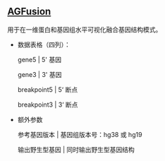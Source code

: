 ## [AGFusion](/advance/agfusion)

用于在一维蛋白和基因组水平可视化融合基因结构模式。

- 数据表格（四列）：

  gene5 | 5' 基因

  gene3 | 3' 基因

  breakpoint5 | 5‘ 断点

  breakpoint3 | 3‘ 断点

- 额外参数

  参考基因版本 | 基因组版本号：hg38 或 hg19
  
  输出野生型基因 | 同时输出野生型基因结构
